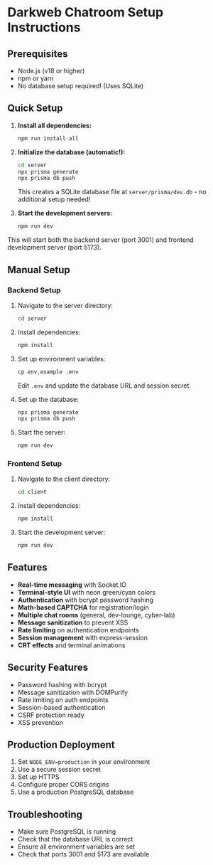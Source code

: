# Darkweb Chatroom Setup Instructions

## Prerequisites

- Node.js (v18 or higher)
- npm or yarn
- No database setup required! (Uses SQLite)

## Quick Setup

1. **Install all dependencies:**
   ```bash
   npm run install-all
   ```

2. **Initialize the database (automatic!):**
   ```bash
   cd server
   npx prisma generate
   npx prisma db push
   ```
   This creates a SQLite database file at `server/prisma/dev.db` - no additional setup needed!

4. **Start the development servers:**
   ```bash
   npm run dev
   ```

This will start both the backend server (port 3001) and frontend development server (port 5173).

## Manual Setup

### Backend Setup

1. Navigate to the server directory:
   ```bash
   cd server
   ```

2. Install dependencies:
   ```bash
   npm install
   ```

3. Set up environment variables:
   ```bash
   cp env.example .env
   ```
   Edit `.env` and update the database URL and session secret.

4. Set up the database:
   ```bash
   npx prisma generate
   npx prisma db push
   ```

5. Start the server:
   ```bash
   npm run dev
   ```

### Frontend Setup

1. Navigate to the client directory:
   ```bash
   cd client
   ```

2. Install dependencies:
   ```bash
   npm install
   ```

3. Start the development server:
   ```bash
   npm run dev
   ```

## Features

- **Real-time messaging** with Socket.IO
- **Terminal-style UI** with neon green/cyan colors
- **Authentication** with bcrypt password hashing
- **Math-based CAPTCHA** for registration/login
- **Multiple chat rooms** (general, dev-lounge, cyber-lab)
- **Message sanitization** to prevent XSS
- **Rate limiting** on authentication endpoints
- **Session management** with express-session
- **CRT effects** and terminal animations

## Security Features

- Password hashing with bcrypt
- Message sanitization with DOMPurify
- Rate limiting on auth endpoints
- Session-based authentication
- CSRF protection ready
- XSS prevention

## Production Deployment

1. Set `NODE_ENV=production` in your environment
2. Use a secure session secret
3. Set up HTTPS
4. Configure proper CORS origins
5. Use a production PostgreSQL database

## Troubleshooting

- Make sure PostgreSQL is running
- Check that the database URL is correct
- Ensure all environment variables are set
- Check that ports 3001 and 5173 are available
